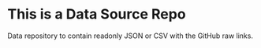 # This is a Data Source Repo

Data repository to contain readonly JSON or CSV with the GitHub raw links.
